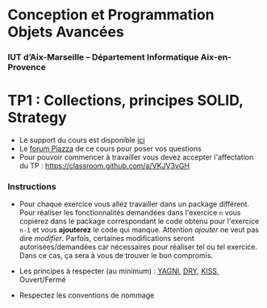 # Conception et Programmation Objets Avancées

### IUT d’Aix-Marseille – Département Informatique Aix-en-Provence

# TP1 : Collections, principes SOLID, Strategy


* Le support du cours est disponible [ici](https://github.com/IUTInfoAix-M3105/Ressources)
* Le [forum Piazza](https://piazza.com/univ-amu.fr/fall2017/m3105/home) de ce cours pour poser vos questions
* Pour pouvoir commencer à travailler vous devez accepter l'affectation du TP : https://classroom.github.com/a/VKJV3vGH

### Instructions
* Pour chaque exercice vous allez travailler dans un package différent. Pour réaliser les fonctionnalités demandées dans l'exercice `n` vous copierez dans le package correspondant le code obtenu pour l'exercice `n-1` et vous __ajouterez__ le code qui manque. Attention _ajouter_ ne veut pas dire _modifier_. Parfois, certaines modifications seront autorisées/demandées car nécessaires pour réaliser tel ou tel exercice. Dans ce cas, ça sera à vous de trouver le bon compromis.

* Les principes à respecter (au minimum) : [YAGNI](https://en.wikipedia.org/wiki/You_aren%27t_gonna_need_it), [DRY](https://en.wikipedia.org/wiki/Don't_repeat_yourself), [KISS](https://en.wikipedia.org/wiki/KISS_principle), Ouvert/Fermé

* Respectez les conventions de nommage
